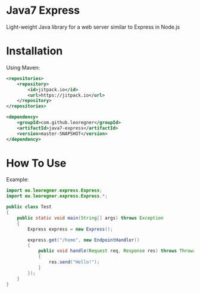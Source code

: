 # Java7 Express
Light-weight Java library for a web server similar to Express in Node.js

# Installation
Using Maven:

```xml
<repositories>
	<repository>
	    <id>jitpack.io</id>
	    <url>https://jitpack.io</url>
	</repository>
</repositories>

<dependency>
    <groupId>com.github.leoregner</groupId>
    <artifactId>java7-express</artifactId>
    <version>master-SNAPSHOT</version>
</dependency>
```

# How To Use
Example:

```java
import eu.leoregner.express.Express;
import eu.leoregner.express.Express.*;

public class Test
{
	public static void main(String[] args) throws Exception
	{
		Express express = new Express();

		express.get("/home", new EndpointHandler()
		{
			public void handle(Request req, Response res) throws Throwable
			{
				res.send("Hello!");
			}
		});
	}
}
```
